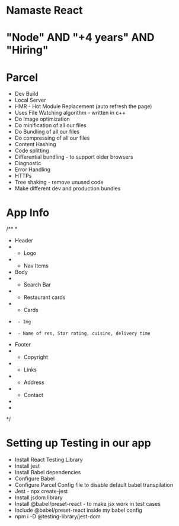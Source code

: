 # Namaste React 

# "Node" AND "+4 years" AND "Hiring"

# Parcel
- Dev Build
- Local Server
- HMR - Hot Module Replacement (auto refresh the page)
- Uses File Watching algorithm - written in c++
- Do Image optimization
- Do minification of all our files
- Do Bundling of all our files
- Do compressing of all our files
- Content Hashing
- Code splitting
- Differential bundling - to support older browsers
- Diagnostic
- Error Handling
- HTTPs
- Tree shaking - remove unused code
- Make different dev and production bundles

# App Info
/**
 * 
 * Header
 *  - Logo
 *  - Nav Items
 * Body
 *  - Search Bar
 *  - Restaurant cards
 *    - Cards
 *      - Img
 *      - Name of res, Star rating, cuisine, delivery time
 * Footer
 *  - Copyright
 *  - Links
 *  - Address 
 *  - Contact 
 * 
 * 
 */

 # Setting up Testing in our app
   - Install React Testing Library
   - Install jest
   - Install Babel dependencies
   - Configure Babel
   - Configure Parcel Config file to disable default babel transpilation
   - Jest - npx create-jest
   - Install jsdom library
   - Install @babel/preset-react - to make jsx work in test cases
   - Include @babel/preset-react inside my babel config
   - npm i -D @testing-library/jest-dom